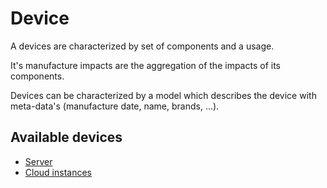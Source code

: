 # Device

A devices are characterized by set of components and a usage.

It's manufacture impacts are the aggregation of the impacts of its components. 

Devices can be characterized by a model which describes the device with meta-data's (manufacture date, name, brands, ...).

## Available devices

* [Server](../Explanations/devices/cloud.md)
* [Cloud instances](../Explanations/devices/server.md)

